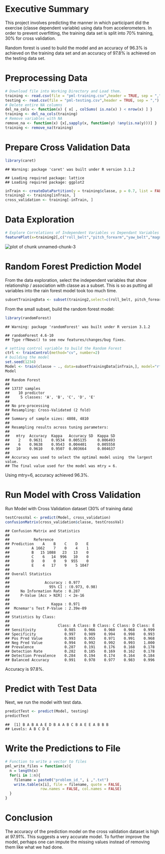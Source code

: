 Executive Summary
==================
This project involves predicting the manner in which participant did the exercise (classe dependent variable) using data from accelerometers. In order to prevent overfitting, the training data set is split into 70% training, 30% for cross validation. 

Random forest is used to build the model and an accuracy of 96.3% is achieved on the training data set and an accuracy of 97.8% is achieved on the testing data set.

Preprocessing Data
==================

```r
# Download file into Working Directory and Load them.
training <- read.csv(file = "pml-training.csv",header = TRUE, sep = ",")
testing <- read.csv(file = "pml-testing.csv",header = TRUE, sep = ",")
# Delete entire NA columns
del_na_cols <- function(x) { x[ , colSums( is.na(x) ) < nrow(x) ] }
training <- del_na_cols(training)
# Remove variables with NA
remove_na <- function(x) {x[,sapply(x, function(y) !any(is.na(y)))] }
training <- remove_na(training)
```

Prepare Cross Validation Data
=============================

```r
library(caret)
```

```
## Warning: package 'caret' was built under R version 3.1.2
```

```
## Loading required package: lattice
## Loading required package: ggplot2
```

```r
inTrain <- createDataPartition(y = training$classe, p = 0.7, list = FALSE)
training2 <- training[inTrain, ]
cross_validation <- training[-inTrain, ]
```

Data Exploration
=================

```r
# Explore Correlations of Independent Variables vs Dependant Variables using Feature Plot
featurePlot(x=training2[,c("roll_belt","pitch_forearm","yaw_belt","magnet_dumbbell_y","pitch_belt", "magnet_dumbbell_z", "roll_forearm", "accel_dumbbell_y", "roll_dumbbell", "magnet_dumbbell_x")],y=training$classe,plot="pairs")
```

![plot of chunk unnamed-chunk-3](figure/unnamed-chunk-3.png) 

Random Forest Prediction Model
==============================
From the data exploration, select the independent variables that show relationship / association with classe as a subset. This is so as putting all variables into the rain forest model took too much time.


```r
subsetTrainingData <- subset(training2,select=c(roll_belt, pitch_forearm, yaw_belt, magnet_dumbbell_y, pitch_belt, magnet_dumbbell_z, roll_forearm, accel_dumbbell_y, roll_dumbbell, magnet_dumbbell_x,classe))
```

From the small subset, build the random forest model:

```r
library(randomForest)
```

```
## Warning: package 'randomForest' was built under R version 3.1.2
```

```
## randomForest 4.6-10
## Type rfNews() to see new features/changes/bug fixes.
```

```r
# setting control variable to build the Random Forest
ctrl <- trainControl(method="cv", number=2)
# building the model
set.seed(1234)
Model <- train(classe ~ ., data=subsetTrainingData[inTrain,], model="rf", trControl=ctrl)
Model
```

```
## Random Forest 
## 
## 13737 samples
##    10 predictor
##     5 classes: 'A', 'B', 'C', 'D', 'E' 
## 
## No pre-processing
## Resampling: Cross-Validated (2 fold) 
## 
## Summary of sample sizes: 4808, 4810 
## 
## Resampling results across tuning parameters:
## 
##   mtry  Accuracy  Kappa   Accuracy SD  Kappa SD
##    2    0.9631    0.9534  0.005135     0.006493
##    6    0.9638    0.9543  0.004401     0.005558
##   10    0.9610    0.9507  0.003664     0.004637
## 
## Accuracy was used to select the optimal model using  the largest value.
## The final value used for the model was mtry = 6.
```

Using mtry=6, accuracy achieved 96.3%. 

Run Model with Cross Validation
================================
Run Model with Cross Validation dataset (30% of training data)


```r
testCrossVal <- predict(Model, cross_validation)
confusionMatrix(cross_validation$classe, testCrossVal)
```

```
## Confusion Matrix and Statistics
## 
##           Reference
## Prediction    A    B    C    D    E
##          A 1662    7    0    4    1
##          B   15 1088   23   13    0
##          C    6   14  996   10    0
##          D    0    0    9  955    0
##          E    4   17    9    5 1047
## 
## Overall Statistics
##                                        
##                Accuracy : 0.977        
##                  95% CI : (0.973, 0.98)
##     No Information Rate : 0.287        
##     P-Value [Acc > NIR] : < 2e-16      
##                                        
##                   Kappa : 0.971        
##  Mcnemar's Test P-Value : 2.39e-09     
## 
## Statistics by Class:
## 
##                      Class: A Class: B Class: C Class: D Class: E
## Sensitivity             0.985    0.966    0.960    0.968    0.999
## Specificity             0.997    0.989    0.994    0.998    0.993
## Pos Pred Value          0.993    0.955    0.971    0.991    0.968
## Neg Pred Value          0.994    0.992    0.992    0.993    1.000
## Prevalence              0.287    0.191    0.176    0.168    0.178
## Detection Rate          0.282    0.185    0.169    0.162    0.178
## Detection Prevalence    0.284    0.194    0.174    0.164    0.184
## Balanced Accuracy       0.991    0.978    0.977    0.983    0.996
```

Accuracy is 97.8%.

Predict with Test Data
======================
Next, we run the model with test data.

```r
predictTest <- predict(Model, testing)
predictTest
```

```
##  [1] B A B A A E D B A A B C B A E E A B B B
## Levels: A B C D E
```

Write the Predictions to File
=============================

```r
# Function to write a vector to files
pml_write_files = function(x){
  n = length(x)
  for(i in 1:n){
    filename = paste0("problem_id_", i ,".txt")
    write.table(x[i], file = filename, quote = FALSE,
                row.names = FALSE, col.names = FALSE)
  }
}
```

Conclusion
==========
The accuracy of the prediction model on the cross validation dataset is high at 97.91%. This suggests a very accurate model. To further improve the model, perhaps one can impute the missing values instead of removing them like what we had done.

